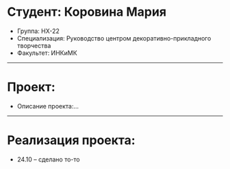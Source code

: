 # Студент: Коровина Мария
- Группа: НХ-22
- Специализация: Руководство центром декоративно-прикладного творчества
- Факультет: ИНКиМК
---
# Проект: 
- Описание проекта:...
---
# Реализация проекта:
- 24.10 – сделано то-то



